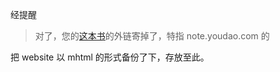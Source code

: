 经提醒

> 对了，您的[这本书](https://github.com/wuyudi/Effective-Mathematica)的外链寄掉了，特指 note.youdao.com 的

把 website 以 mhtml 的形式备份了下，存放至此。
